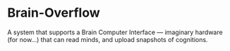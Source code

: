 # Brain-Overflow
A system that supports a Brain Computer Interface — imaginary hardware (for now...) that can read minds, and upload snapshots of cognitions.
